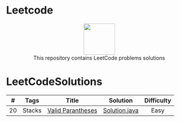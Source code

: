 # Leetcode

<p align="center">
    <a href="https://leetcode.com/kanhaiya/">
        <img height=85 src="https://github.com/Java-aid/LeetCodeSolutions/blob/master/LeetCodeSolutions/src/main/resources/imgs/leetcode.png">
    </a>
    <br>This repository contains LeetCode problems solutions
</p>

# LeetCodeSolutions

|    #    |   		Tags  		|                                                                        Title                                                                          									|                                                                                                           Solution                                                                                                                                                        |  Difficulty    |
|:-------:|:-------------------:|:-----------------------------------------------------------------------------------------------------------------------------------------------------------------------------------------:|:-------------------------------------------------------------------------------------------------------------------------------------------------------------------------------------------------------------------------------------------------------------------------:|:--------------:|
|    20    |  	  Stacks 		| [Valid Parantheses](https://leetcode.com/problems/valid-parentheses/)                          																									| [Solution.java](https://github.com/VarunPoojary/Leetcode/blob/main/20.%C2%A0Valid%20Parentheses.java)                                           	                  	  	 					    |   Easy		 |
